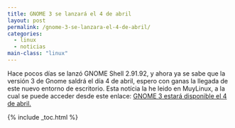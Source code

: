 ```yaml
---
title: GNOME 3 se lanzará el 4 de abril
layout: post
permalink: /gnome-3-se-lanzara-el-4-de-abril/
categories:
  - linux
  - noticias
main-class: "linux"
---
```

Hace pocos días se lanzó GNOME Shell 2.91.92, y ahora ya se sabe que la versión 3 de Gnome saldrá el día 4 de abril, espero con ganas la llegada de este nuevo entorno de escritorio. Esta notícia la he leido en MuyLinux, a la cual se puede acceder desde este enlace: [GNOME 3 estará disponible el 4 de abril.][1]



 [1]: http://www.muylinux.com/2011/03/25/gnome-3-estara-disponible-el-4-de-abril/

{% include _toc.html %}
